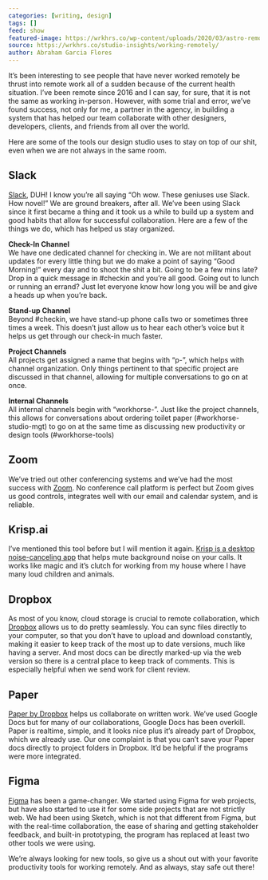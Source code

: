 ```yaml
---
categories: [writing, design]
tags: []
feed: show
featured-image: https://wrkhrs.co/wp-content/uploads/2020/03/astro-remote.jpg
source: https://wrkhrs.co/studio-insights/working-remotely/
author: Abraham Garcia Flores
---
```


It’s been interesting to see people that have never worked remotely be thrust into remote work all of a sudden because of the current health situation. I’ve been remote since 2016 and I can say, for sure, that it is not the same as working in-person. However, with some trial and error, we’ve found success, not only for me, a partner in the agency, in building a system that has helped our team collaborate with other designers, developers, clients, and friends from all over the world.

Here are some of the tools our design studio uses to stay on top of our shit, even when we are not always in the same room.

## Slack

[Slack](https://slack.com/), DUH! I know you’re all saying “Oh wow. These geniuses use Slack. How novel!” We are ground breakers, after all. We’ve been using Slack since it first became a thing and it took us a while to build up a system and good habits that allow for successful collaboration. Here are a few of the things we do, which has helped us stay organized.

**Check-In Channel**  
We have one dedicated channel for checking in. We are not militant about updates for every little thing but we do make a point of saying “Good Morning!” every day and to shoot the shit a bit. Going to be a few mins late? Drop in a quick message in #checkin and you’re all good. Going out to lunch or running an errand? Just let everyone know how long you will be and give a heads up when you’re back.

**Stand-up Channel**  
Beyond #checkin, we have stand-up phone calls two or sometimes three times a week. This doesn’t just allow us to hear each other’s voice but it helps us get through our check-in much faster.

**Project Channels**  
All projects get assigned a name that begins with “p-”, which helps with channel organization. Only things pertinent to that specific project are discussed in that channel, allowing for multiple conversations to go on at once.

**Internal Channels**  
All internal channels begin with “workhorse-”. Just like the project channels, this allows for conversations about ordering toilet paper (#workhorse-studio-mgt) to go on at the same time as discussing new productivity or design tools (#workhorse-tools)

## Zoom

We’ve tried out other conferencing systems and we’ve had the most success with [Zoom](https://bit.ly/3353uaK). No conference call platform is perfect but Zoom gives us good controls, integrates well with our email and calendar system, and is reliable.

## Krisp.ai

I’ve mentioned this tool before but I will mention it again. [Krisp is a desktop noise-canceling app](https://ref.krisp.ai/u/uc2a0646e0?utm_source=refprogram&utm_campaign=18576&locale=en-US) that helps mute background noise on your calls. It works like magic and it’s clutch for working from my house where I have many loud children and animals.

## Dropbox

As most of you know, cloud storage is crucial to remote collaboration, which [Dropbox](https://www.dropbox.com/) allows us to do pretty seamlessly. You can sync files directly to your computer, so that you don’t have to upload and download constantly, making it easier to keep track of the most up to date versions, much like having a server. And most docs can be directly marked-up via the web version so there is a central place to keep track of comments. This is especially helpful when we send work for client review.

## Paper

[Paper by Dropbox](https://www.dropbox.com/paper) helps us collaborate on written work. We’ve used Google Docs but for many of our collaborations, Google Docs has been overkill. Paper is realtime, simple, and it looks nice plus it’s already part of Dropbox, which we already use. Our one complaint is that you can’t save your Paper docs directly to project folders in Dropbox. It’d be helpful if the programs were more integrated.

## Figma

[Figma](https://www.figma.com/) has been a game-changer. We started using Figma for web projects, but have also started to use it for some side projects that are not strictly web. We had been using Sketch, which is not that different from Figma, but with the real-time collaboration, the ease of sharing and getting stakeholder feedback, and built-in prototyping, the program has replaced at least two other tools we were using.

We’re always looking for new tools, so give us a shout out with your favorite productivity tools for working remotely. And as always, stay safe out there!
